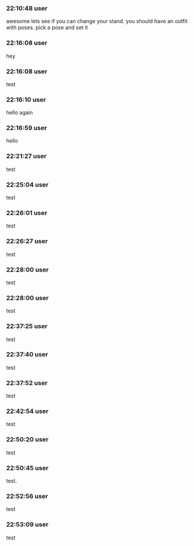### 22:10:48 user
awesome lets see if you can change your stand. you should have an outfit with poses. pick a pose and set it

### 22:16:08 user
hey

### 22:16:08 user
test

### 22:16:10 user
hello again

### 22:16:59 user
hello

### 22:21:27 user
test

### 22:25:04 user
test

### 22:26:01 user
test

### 22:26:27 user
test

### 22:28:00 user
test

### 22:28:00 user
test

### 22:37:25 user
test

### 22:37:40 user
test

### 22:37:52 user
test

### 22:42:54 user
test

### 22:50:20 user
test

### 22:50:45 user
test.

### 22:52:56 user
test

### 22:53:09 user
test

